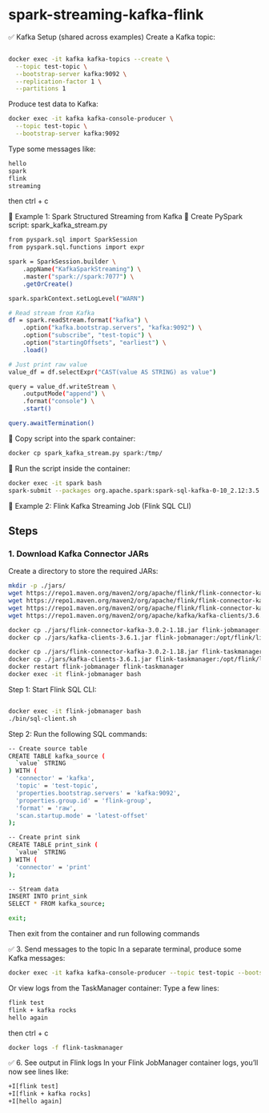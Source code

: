# spark-streaming-kafka-flink

✅ Kafka Setup (shared across examples)
Create a Kafka topic:
```bash

docker exec -it kafka kafka-topics --create \
  --topic test-topic \
  --bootstrap-server kafka:9092 \
  --replication-factor 1 \
  --partitions 1
```
Produce test data to Kafka:
```bash
docker exec -it kafka kafka-console-producer \
  --topic test-topic \
  --bootstrap-server kafka:9092
```
Type some messages like:
```bash
hello
spark
flink
streaming
```
then ctrl + c

🧪 Example 1: Spark Structured Streaming from Kafka
🔸 Create PySpark script: spark_kafka_stream.py
```bash
from pyspark.sql import SparkSession
from pyspark.sql.functions import expr

spark = SparkSession.builder \
    .appName("KafkaSparkStreaming") \
    .master("spark://spark:7077") \
    .getOrCreate()

spark.sparkContext.setLogLevel("WARN")

# Read stream from Kafka
df = spark.readStream.format("kafka") \
    .option("kafka.bootstrap.servers", "kafka:9092") \
    .option("subscribe", "test-topic") \
    .option("startingOffsets", "earliest") \
    .load()

# Just print raw value
value_df = df.selectExpr("CAST(value AS STRING) as value")

query = value_df.writeStream \
    .outputMode("append") \
    .format("console") \
    .start()

query.awaitTermination()
```

🔸 Copy script into the spark container:
```bash
docker cp spark_kafka_stream.py spark:/tmp/
```

🔸 Run the script inside the container:
```bash
docker exec -it spark bash
spark-submit --packages org.apache.spark:spark-sql-kafka-0-10_2.12:3.5.0 /tmp/spark_kafka_stream.py
```

🧪 Example 2: Flink Kafka Streaming Job (Flink SQL CLI)
## Steps

### 1. Download Kafka Connector JARs

Create a directory to store the required JARs:

```bash
mkdir -p ./jars/
wget https://repo1.maven.org/maven2/org/apache/flink/flink-connector-kafka/1.18.0/flink-connector-kafka-1.18.0.jar -P ./jars/
wget https://repo1.maven.org/maven2/org/apache/flink/flink-connector-kafka/3.0.1/flink-connector-kafka-3.0.1.jar -P ./jars/
wget https://repo1.maven.org/maven2/org/apache/flink/flink-connector-kafka/3.0.2-1.18/flink-connector-kafka-3.0.2-1.18.jar -P ./jars/
wget https://repo1.maven.org/maven2/org/apache/kafka/kafka-clients/3.6.1/kafka-clients-3.6.1.jar -P ./jars/

docker cp ./jars/flink-connector-kafka-3.0.2-1.18.jar flink-jobmanager:/opt/flink/lib/
docker cp ./jars/kafka-clients-3.6.1.jar flink-jobmanager:/opt/flink/lib/

docker cp ./jars/flink-connector-kafka-3.0.2-1.18.jar flink-taskmanager:/opt/flink/lib/
docker cp ./jars/kafka-clients-3.6.1.jar flink-taskmanager:/opt/flink/lib/
docker restart flink-jobmanager flink-taskmanager
docker exec -it flink-jobmanager bash
```
Step 1: Start Flink SQL CLI:
```bash

docker exec -it flink-jobmanager bash
./bin/sql-client.sh
```

Step 2: Run the following SQL commands:
```bash
-- Create source table
CREATE TABLE kafka_source (
  `value` STRING
) WITH (
  'connector' = 'kafka',
  'topic' = 'test-topic',
  'properties.bootstrap.servers' = 'kafka:9092',
  'properties.group.id' = 'flink-group',
  'format' = 'raw',
  'scan.startup.mode' = 'latest-offset'
);

-- Create print sink
CREATE TABLE print_sink (
  `value` STRING
) WITH (
  'connector' = 'print'
);

-- Stream data
INSERT INTO print_sink
SELECT * FROM kafka_source;

exit;
```
Then exit from the container and run following commands

✅ 3. Send messages to the topic
In a separate terminal, produce some Kafka messages:
```bash
docker exec -it kafka kafka-console-producer --topic test-topic --bootstrap-server kafka:9092
```
Or view logs from the TaskManager container:
Type a few lines:
```bash
flink test
flink + kafka rocks
hello again
```
then ctrl + c
```bash
docker logs -f flink-taskmanager
```
✅ 6. See output in Flink logs
In your Flink JobManager container logs, you’ll now see lines like:
```bash
+I[flink test]
+I[flink + kafka rocks]
+I[hello again]
```
